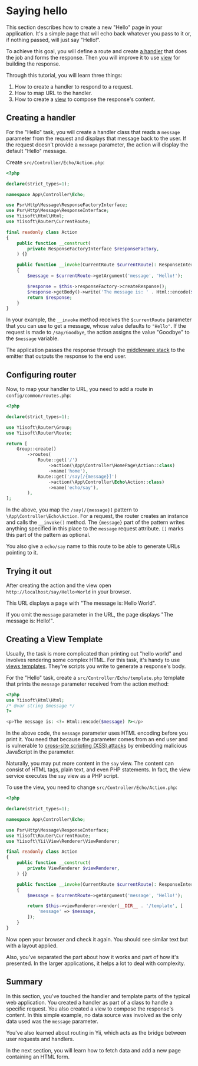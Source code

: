 # Saying hello

This section describes how to create a new "Hello" page in your application.
It's a simple page that will echo back whatever you pass to it or, if nothing passed, will just say "Hello!".

To achieve this goal, you will define a route and create [a handler](../structure/handler.md) that does the job and
forms the response.
Then you will improve it to use [view](../structure/views.md) for building the response.

Through this tutorial, you will learn three things:

1. How to create a handler to respond to a request.
2. How to map URL to the handler.
3. How to create a [view](../structure/view.md) to compose the response's content.

## Creating a handler <span id="creating-handler"></span>

For the "Hello" task, you will create a handler class that reads
a `message` parameter from the request and displays that message back to the user. If the request
doesn't provide a `message` parameter, the action will display the default "Hello" message.

Create `src/Controller/Echo/Action.php`:

```php
<?php

declare(strict_types=1);

namespace App\Controller\Echo;

use Psr\Http\Message\ResponseFactoryInterface;
use Psr\Http\Message\ResponseInterface;
use Yiisoft\Html\Html;
use Yiisoft\Router\CurrentRoute;

final readonly class Action
{
    public function __construct(
        private ResponseFactoryInterface $responseFactory,
    ) {}

    public function __invoke(CurrentRoute $currentRoute): ResponseInterface
    {
        $message = $currentRoute->getArgument('message', 'Hello!');

        $response = $this->responseFactory->createResponse();
        $response->getBody()->write('The message is: ' . Html::encode($message));
        return $response;
    }
}
```

In your example, the `__invoke` method receives the `$currentRoute` parameter that you can use to get
a message, whose value defaults to `"Hello"`. If the request is made to `/say/Goodbye`,
the action assigns the value "Goodbye" to the `$message` variable.

The application passes the response through the [middleware stack](../structure/middleware.md) to the emitter that outputs the response
to the end user.

## Configuring router

Now, to map your handler to URL, you need to add a route in `config/common/routes.php`:

```php
<?php

declare(strict_types=1);

use Yiisoft\Router\Group;
use Yiisoft\Router\Route;

return [
    Group::create()
        ->routes(
            Route::get('/')
                ->action(\App\Controller\HomePage\Action::class)
                ->name('home'),
            Route::get('/say[/{message}]')
                ->action(\App\Controller\Echo\Action::class)
                ->name('echo/say'),
        ),
];
```

In the above, you map the `/say[/{message}]` pattern to `\App\Controller\Echo\Action`. For a request, the router creates an instance and calls the `__invoke()` method. The `{message}` part of the pattern writes anything specified in this place to the `message` request attribute. `[]` marks this part of the pattern as optional. 

You also give a `echo/say` name to this route to be able to generate URLs pointing to it.

## Trying it out <span id="trying-it-out"></span>

After creating the action and the view open `http://localhost/say/Hello+World` in your browser.

This URL displays a page with "The message is: Hello World".

If you omit the `message` parameter in the URL, the page displays "The message is: Hello!".

## Creating a View Template <span id="creating-view-template"></span>

Usually, the task is more complicated than printing out "hello world" and involves rendering some complex
HTML. For this task, it's handy to use [views templates](../structure/view.md). They're scripts you
write to generate a response's body.

For the "Hello" task, create a `src/Controller/Echo/template.php` template that prints the `message` parameter received
from the action method:

```php
<?php
use Yiisoft\Html\Html;
/* @var string $message */
?>

<p>The message is: <?= Html::encode($message) ?></p>
```

In the above code, the `message` parameter uses HTML encoding before you print it. You need that because the parameter comes from an end user and is vulnerable to
[cross-site scripting (XSS) attacks](https://en.wikipedia.org/wiki/Cross-site_scripting) by embedding
malicious JavaScript in the parameter.

Naturally, you may put more content in the `say` view. The content can consist of HTML tags, plain text, and even
PHP statements. In fact, the view service executes the `say` view as a PHP script.

To use the view, you need to change `src/Controller/Echo/Action.php`:

```php
<?php

declare(strict_types=1);

namespace App\Controller\Echo;

use Psr\Http\Message\ResponseInterface;
use Yiisoft\Router\CurrentRoute;
use Yiisoft\Yii\View\Renderer\ViewRenderer;

final readonly class Action
{
    public function __construct(
        private ViewRenderer $viewRenderer,
    ) {}

    public function __invoke(CurrentRoute $currentRoute): ResponseInterface
    {
        $message = $currentRoute->getArgument('message', 'Hello!');

        return $this->viewRenderer->render(__DIR__ . '/template', [
            'message' => $message,
        ]);
    }
}
```

Now open your browser and check it again. You should see similar text but with a layout applied.

Also, you've separated the part about how it works and part of how it's presented. In the larger applications, 
it helps a lot to deal with complexity.

## Summary <span id="summary"></span>

In this section, you've touched the handler and template parts of the typical web application.
You created a handler as part of a class to handle a specific request. You also created a view
to compose the response's content. In this simple example, no data source was involved as the only data used was
the `message` parameter.

You've also learned about routing in Yii, which acts as the bridge between user requests and handlers.

In the next section, you will learn how to fetch data and add a new page containing an HTML form.
